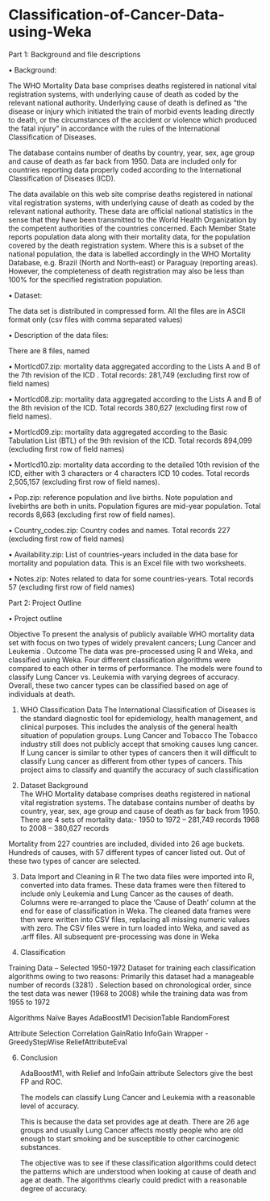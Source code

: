 # Classification-of-Cancer-Data-using-Weka 
Part 1: Background and file descriptions

•	Background: 

The WHO Mortality Data base comprises deaths registered in national vital registration systems, with underlying cause of death as coded by the relevant national authority. Underlying cause of death is defined as “the disease or injury which initiated the train of morbid events leading directly to death, or the circumstances of the accident or violence which produced the fatal injury” in accordance with the rules of the International Classification of Diseases. 

The database contains number of deaths by country, year, sex, age group and cause of death as far back from 1950. Data are included only for countries reporting data properly coded according to the International Classification of Diseases (ICD).

The data available on this web site comprise deaths registered in national vital registration systems, with underlying cause of death as coded by the relevant national authority. These data are official national statistics in the sense that they have been transmitted to the World Health Organization by the competent authorities of the countries concerned. Each Member State reports population data along with their mortality data, for the population covered by the death registration system. Where this is a subset of the national population, the data is labelled accordingly in the WHO Mortality Database, e.g. Brazil (North and North-east) or Paraguay (reporting areas). However, the completeness of death registration may also be less than 100% for the specified registration population. 


•	Dataset:

The data set is distributed in compressed form. All the files are in ASCII format only (csv files with comma separated values)

•	Description of the data files:

There are 8 files, named

•	MortIcd07.zip: mortality data aggregated according to the Lists A and B of the 7th revision of the ICD . Total records: 281,749 (excluding first row of field names)

•	MortIcd08.zip: mortality data aggregated according to the Lists A and B of the 8th revision of the ICD. Total records 380,627 (excluding first row of field names).

•	MortIcd09.zip: mortality data aggregated according to the Basic Tabulation List (BTL) of the 9th revision of the ICD. Total records 894,099 (excluding first row of field names)

•	MortIcd10.zip: mortality data according to the detailed 10th revision of the ICD, either with 3 characters or 4 characters ICD 10 codes. Total records  2,505,157 (excluding first row of field names).  

•	Pop.zip:  reference population and live births. Note population and livebirths are both in units. Population figures are mid-year population.  Total records 8,663 (excluding first row of field names).  


•	Country_codes.zip: Country codes and names. Total records 227 (excluding first row of field names)

•	Availability.zip: List of countries-years included in the data base for mortality and population data. This is an Excel file with two worksheets.

•	Notes.zip:  Notes related to data for some countries-years.  Total records 57  (excluding first row of field names)

Part 2: Project Outline

•	Project outline

Objective 
To present the analysis of publicly available WHO mortality data set with focus on two types of widely prevalent cancers; Lung Cancer and Leukemia . 
Outcome
The data was pre-processed using R and Weka, and classified using Weka. Four different classification algorithms were compared to each other in terms of performance. The models were found to classify Lung Cancer vs. Leukemia with varying degrees of accuracy. Overall, these two cancer types can be classified based on age of individuals at death.

1. WHO Classification Data
The International Classification of Diseases is the standard diagnostic tool for epidemiology, health management, and clinical purposes. This includes the analysis of the general health situation of population groups.
Lung Cancer and Tobacco
The Tobacco industry still does not publicly accept that smoking causes lung cancer.
If Lung cancer is similar to other types of cancers then it will difficult to classify Lung cancer as different from other types of cancers.
This project aims to classify and quantify the accuracy of such classification

2. Dataset Background	
  The WHO Mortality database comprises deaths registered in national vital registration systems. 
  The database contains number of deaths by country, year, sex, age group and cause of death as far back from 1950. 
  There are 4 sets of mortality data:-
    1950 to 1972 – 281,749 records
    1968 to 2008 – 380,627 records

  Mortality from 227 countries are included, divided into 26 age buckets.
  Hundreds of causes, with 57 different types of cancer listed out. Out of these two types of cancer are selected. 

3. Data Import and Cleaning in R
  The two data files were imported into R, converted into data frames.
  These data frames were then filtered to include only Leukemia and Lung Cancer as the causes of death.
  Columns were re-arranged to place the ‘Cause of Death’ column at the end for ease of classification in Weka.
  The cleaned data frames were then were written into CSV files, replacing all missing numeric values with zero.
  The CSV files were in turn loaded into Weka, and saved as .arff files.
  All subsequent pre-processing was done in Weka

4. Classification  

Training Data – Selected 1950-1972 Dataset for training each classification algorithms owing to two reasons: 
  Primarily this dataset had a manageable number of records (3281) . 
  Selection based on chronological order, since the test data was 
     newer (1968 to 2008) while the training data was from 1955 to 1972

Algorithms 
   Naïve Bayes
   AdaBoostM1
   DecisionTable
   RandomForest	

Attribute Selection 
   Correlation
   GainRatio
   InfoGain
   Wrapper - GreedyStepWise
   ReliefAttributeEval

6. Conclusion

    AdaBoostM1, with Relief and InfoGain attribute Selectors give the best FP and ROC.
    
    The models can classify Lung Cancer and Leukemia with a reasonable level of accuracy.
    
    This is because the data set provides age at death. There are 26 age groups and usually Lung Cancer affects mostly people who are       old enough to start smoking and be susceptible to other carcinogenic substances.
    
    The objective was to see if these classification algorithms could detect the patterns which are understood when looking at cause of     death and age at death. The algorithms clearly could predict with a reasonable degree of accuracy. 



